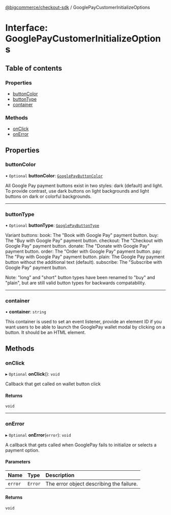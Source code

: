 [@bigcommerce/checkout-sdk](../README.md) / GooglePayCustomerInitializeOptions

# Interface: GooglePayCustomerInitializeOptions

## Table of contents

### Properties

- [buttonColor](GooglePayCustomerInitializeOptions.md#buttoncolor)
- [buttonType](GooglePayCustomerInitializeOptions.md#buttontype)
- [container](GooglePayCustomerInitializeOptions.md#container)

### Methods

- [onClick](GooglePayCustomerInitializeOptions.md#onclick)
- [onError](GooglePayCustomerInitializeOptions.md#onerror)

## Properties

### buttonColor

• `Optional` **buttonColor**: [`GooglePayButtonColor`](../README.md#googlepaybuttoncolor)

All Google Pay payment buttons exist in two styles: dark (default) and light.
To provide contrast, use dark buttons on light backgrounds and light buttons on dark or colorful backgrounds.

___

### buttonType

• `Optional` **buttonType**: [`GooglePayButtonType`](../README.md#googlepaybuttontype)

Variant buttons:
book: The "Book with Google Pay" payment button.
buy: The "Buy with Google Pay" payment button.
checkout: The "Checkout with Google Pay" payment button.
donate: The "Donate with Google Pay" payment button.
order: The "Order with Google Pay" payment button.
pay: The "Pay with Google Pay" payment button.
plain: The Google Pay payment button without the additional text (default).
subscribe: The "Subscribe with Google Pay" payment button.

Note: "long" and "short" button types have been renamed to "buy" and "plain", but are still valid button types
for backwards compatability.

___

### container

• **container**: `string`

This container is used to set an event listener, provide an element ID if you want users to be able to launch
the GooglePay wallet modal by clicking on a button. It should be an HTML element.

## Methods

### onClick

▸ `Optional` **onClick**(): `void`

Callback that get called on wallet button click

#### Returns

`void`

___

### onError

▸ `Optional` **onError**(`error`): `void`

A callback that gets called when GooglePay fails to initialize or
selects a payment option.

#### Parameters

| Name | Type | Description |
| :------ | :------ | :------ |
| `error` | `Error` | The error object describing the failure. |

#### Returns

`void`
